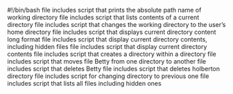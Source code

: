 #!/bin/bash
file includes script that prints the absolute path name of working directory
file includes script that lists contents of a current directory
file includes script that changes the working directory to the user’s home directory
file includes script that displays current directory content long format
file includes script that display current directory contents, including hidden files
file includes script that display current directory contents
file includes script that creates a directory within a directory
file includes script that moves file Betty from one directory to another
file includes script that deletes Betty
file includes script that deletes holberton directory
file includes script for changing directory to previous one
file includes script that lists all files including hidden ones
